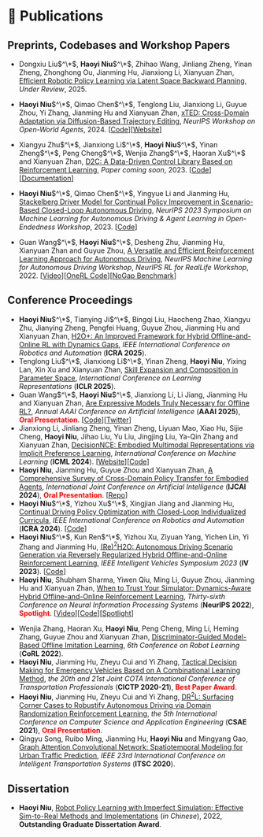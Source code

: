 
# 📝 Publications
## Preprints, Codebases and Workshop Papers
<!-- ## 🎙 Speech Synthesis


<div class='paper-box'><div class='paper-box-image'><div><div class="badge">NeurIPS 2019</div><img src='images/fs.png' alt="sym" width="100%"></div></div>
<div class='paper-box-text' markdown="1">

[FastSpeech: Fast, Robust and Controllable Text to Speech](https://papers.nips.cc/paper/8580-fastspeech-fast-robust-and-controllable-text-to-speech.pdf) \\
**Yi Ren**, Yangjun Ruan, Xu Tan, Tao Qin, Sheng Zhao, Zhou Zhao, Tie-Yan Liu

[**Project**](https://speechresearch.github.io/fastspeech/) <strong><span class='show_paper_citations' data='4FA6C0AAAAAJ:qjMakFHDy7sC'></span></strong>

- FastSpeech is the first fully parallel end-to-end speech synthesis model.
- **Academic Impact**: This work is included by many famous speech synthesis open-source projects, such as [ESPNet ![](https://img.shields.io/github/stars/espnet/espnet?style=social)](https://github.com/espnet/espnet). Our work are promoted by more than 20 media and forums, such as [机器之心](https://mp.weixin.qq.com/s/UkFadiUBy-Ymn-zhJ95JcQ)、[InfoQ](https://www.infoq.cn/article/tvy7hnin8bjvlm6g0myu).
- **Industry Impact**: FastSpeech has been deployed in [Microsoft Azure TTS service](https://techcommunity.microsoft.com/t5/azure-ai/neural-text-to-speech-extends-support-to-15-more-languages-with/ba-p/1505911) and supports 49 more languages with state-of-the-art AI quality. It was also shown as a text-to-speech system acceleration example in [NVIDIA GTC2020](https://resources.nvidia.com/events/GTC2020s21420).
</div>
</div> -->


<!-- <div class='paper-box'><div class='paper-box-image'><div><div class="badge">ICLR 2021</div><img src='images/fs2.png' alt="sym" width="100%"></div></div>
<div class='paper-box-text' markdown="1">

[FastSpeech 2: Fast and High-Quality End-to-End Text to Speech](https://arxiv.org/abs/2006.04558) \\
**Yi Ren**, Chenxu Hu, Xu Tan, Tao Qin, Sheng Zhao, Zhou Zhao, Tie-Yan Liu

[**Project**](https://speechresearch.github.io/fastspeech2/) <strong><span class='show_paper_citations' data='4FA6C0AAAAAJ:LkGwnXOMwfcC'></span></strong>
  - This work is included by many famous speech synthesis open-source projects, such as [PaddlePaddle/Parakeet ![](https://img.shields.io/github/stars/PaddlePaddle/PaddleSpeech?style=social)](https://github.com/PaddlePaddle/PaddleSpeech), [ESPNet ![](https://img.shields.io/github/stars/espnet/espnet?style=social)](https://github.com/espnet/espnet) and [fairseq ![](https://img.shields.io/github/stars/pytorch/fairseq?style=social)](https://github.com/pytorch/fairseq).
</div>
</div> -->



<!-- <div class='paper-box'><div class='paper-box-image'><div><div class="badge">NeurIPS 2021</div><img src='images/portaspeech.png' alt="sym" width="100%"></div></div>
<div class='paper-box-text' markdown="1">

[PortaSpeech: Portable and High-Quality Generative Text-to-Speech](https://arxiv.org/abs/2109.15166) \\
**Yi Ren**, Jinglin Liu, Zhou Zhao

[**Project**](https://portaspeech.github.io/) \| [![](https://img.shields.io/github/stars/NATSpeech/NATSpeech?style=social&label=Code+Stars)](https://github.com/NATSpeech/NATSpeech) \| [![Hugging Face](https://img.shields.io/badge/%F0%9F%A4%97%20Hugging%20Face-blue?label=Demo)](https://huggingface.co/spaces/NATSpeech/PortaSpeech)
</div>
</div> -->


<!-- <div class='paper-box'><div class='paper-box-image'><div><div class="badge">AAAI 2022</div><img src='images/diffsinger.png' alt="sym" width="100%"></div></div>
<div class='paper-box-text' markdown="1">

[DiffSinger: Singing Voice Synthesis via Shallow Diffusion Mechanism](https://arxiv.org/abs/2105.02446) \\
Jinglin Liu, Chengxi Li, **Yi Ren**, Feiyang Chen, Zhou Zhao

[**Project**](https://diffsinger.github.io/) \| [![](https://img.shields.io/github/stars/NATSpeech/NATSpeech?style=social&label=DiffSpeech Stars)](https://github.com/NATSpeech/NATSpeech) \| [![](https://img.shields.io/github/stars/MoonInTheRiver/DiffSinger?style=social&label=DiffSinger Stars)](https://github.com/MoonInTheRiver/DiffSinger) \| [![Hugging Face](https://img.shields.io/badge/%F0%9F%A4%97%20Hugging%20Face-blue?label=Demo)](https://huggingface.co/spaces/NATSpeech/DiffSpeech)
</div>
</div> -->
- Dongxiu Liu$^\*$, **Haoyi Niu**$^\*$, Zhihao Wang, Jinliang Zheng, Yinan Zheng, Zhonghong Ou, Jianming Hu, Jianxiong Li, Xianyuan Zhan, [Efficient Robotic Policy Learning via Latent Space Backward Planning](), *Under Review*, 2025.

- **Haoyi Niu**$^\*$, Qimao Chen$^\*$, Tenglong Liu, Jianxiong Li, Guyue Zhou, Yi Zhang, Jianming Hu and Xianyuan Zhan, [xTED: Cross-Domain Adaptation via Diffusion-Based Trajectory Editing](https://arxiv.org/abs/2409.08687), *NeurIPS Workshop on Open-World Agents*, 2024. [[Code](https://github.com/t6-thu/xTED)][[Website](https://t6-thu.github.io/xTED/)]

- Xiangyu Zhu$^\*$, Jianxiong Li$^\*$, **Haoyi Niu**$^\*$, Yinan Zheng$^\*$, Peng Cheng$^\*$, Wenjia Zhang$^\*$, Haoran Xu$^\*$ and Xianyuan Zhan, [D2C: A Data-Driven Control Library Based on Reinforcement Learning](https://github.com/AIR-DI/D2C), *Paper coming soon*, 2023. [[Code](https://github.com/AIR-DI/D2C)][[Documentation](https://air-d2c.readthedocs.io/)]

- **Haoyi Niu**$^\*$, Qimao Chen$^\*$, Yingyue Li and Jianming Hu, [Stackelberg Driver Model for Continual Policy Improvement in Scenario-Based Closed-Loop Autonomous Driving](https://arxiv.org/abs/2309.14235), *NeurIPS 2023 Symposium on Machine Learning for Autonomous Driving & Agent Learning in Open-Endedness Workshop*, 2023. [[Code](https://github.com/BlueCat-de/SDM)]

- Guan Wang$^\*$, **Haoyi Niu**$^\*$, Desheng Zhu, Jianming Hu, Xianyuan Zhan and Guyue Zhou, [A Versatile and Efficient Reinforcement Learning Approach for Autonomous Driving](https://arxiv.org/abs/2110.11573), *NeurIPS Machine Learning for Autonomous Driving Workshop*, *NeurIPS RL for RealLife Workshop*, 2022. [[Video](https://www.youtube.com/watch?v=ku8WHoKLwYM)][[OneRL Code](https://github.com/imoneoi/onerl)][[NoGap Benchmark](https://github.com/imoneoi/carla_env)]

## Conference Proceedings
- **Haoyi Niu**$^\*$, Tianying Ji$^\*$, Bingqi Liu, Haocheng Zhao, Xiangyu Zhu, Jianying Zheng, Pengfei Huang, Guyue Zhou, Jianming Hu and Xianyuan Zhan, [H2O+: An Improved Framework for Hybrid Offline-and-Online RL with Dynamics Gaps](https://arxiv.org/abs/2309.12716), *IEEE International Conference on Robotics and Automation* (**ICRA 2025**).
- Tenglong Liu$^\*$, Jianxiong Li$^\*$, Yinan Zheng, **Haoyi Niu**, Yixing Lan, Xin Xu and Xianyuan Zhan, [Skill Expansion and Composition in Parameter Space](), *International Conference on Learning Representations* (**ICLR 2025**).
- Guan Wang$^\*$, **Haoyi Niu**$^\*$, Jianxiong Li, Li Jiang, Jianming Hu and Xianyuan Zhan, [Are Expressive Models Truly Necessary for Offline RL?](https://arxiv.org/abs/2412.11253), *Annual AAAI Conference on Artificial Intelligence* (**AAAI 2025**), <span style="color:red">**Oral Presentation**</span>. [[Code](https://github.com/imoneoi/RSP_JAX)][[Twitter](https://x.com/t641769919/status/1866405268755550277)]
- Jianxiong Li, Jinliang Zheng, Yinan Zheng, Liyuan Mao, Xiao Hu, Sijie Cheng, **Haoyi Niu**, Jihao Liu, Yu Liu, Jingjing Liu, Ya-Qin Zhang and Xianyuan Zhan, [DecisionNCE: Embodied Multimodal Representations via Implicit Preference Learning](https://arxiv.org/abs/2402.18137), *International Conference on Machine Learning* (**ICML 2024**). [[Website](https://2toinf.github.io/DecisionNCE/)][[Code](https://github.com/2toinf/DecisionNCE)]
- **Haoyi Niu**, Jianming Hu, Guyue Zhou and Xianyuan Zhan, [A Comprehensive Survey of Cross-Domain Policy Transfer for Embodied Agents](https://arxiv.org/abs/2402.04580), *International Joint Conference
on Artificial  Intelligence* (**IJCAI 2024**), <span style="color:red">**Oral Presentation**</span>. [[Repo](https://github.com/t6-thu/awesome-cross-domain-policy-transfer-for-embodied-agents)]
- **Haoyi Niu**$^\*$, Yizhou Xu$^\*$, Xingjian Jiang and Jianming Hu, [Continual Driving Policy Optimization with Closed-Loop Individualized Curricula](https://arxiv.org/abs/2309.14209), *IEEE International Conference on Robotics and Automation* (**ICRA 2024**). [[Code](https://github.com/YizhouXu-THU/CLIC)]
- **Haoyi Niu**$^\*$, Kun Ren$^\*$, Yizhou Xu, Ziyuan Yang, Yichen Lin, Yi Zhang and Jianming Hu, [(Re)$^2$H2O: Autonomous Driving Scenario Generation via Reversely Regularized Hybrid Offline-and-Online Reinforcement Learning](https://arxiv.org/abs/2302.13726), *IEEE Intelligent Vehicles Symposium 2023* (**IV 2023**). [[Code](https://github.com/Kun-k/Re_2_H2O)]
- **Haoyi Niu**, Shubham Sharma, Yiwen Qiu, Ming Li, Guyue Zhou, Jianming Hu and Xianyuan Zhan, [When to Trust Your Simulator: Dynamics-Aware Hybrid Offline-and-Online Reinforcement Learning](https://arxiv.org/abs/2206.13464), *Thirty-sixth Conference on Neural Information Processing Systems* (**NeurIPS 2022**), <span style="color:red">**Spotlight**</span>. [[Video](https://www.youtube.com/watch?v=WRyEB6WEGc4)][[Code](https://github.com/t6-thu/H2O)][[Spotlight](https://nips.cc/virtual/2022/spotlight/65123)]
<!-- [[OpenReview](https://openreview.net/forum?id=zXE8iFOZKw)] -->
<!-- [<a href="../niu2022when.bib">Cite</a>] -->
- Wenjia Zhang, Haoran Xu, **Haoyi Niu**, Peng Cheng, Ming Li, Heming Zhang, Guyue Zhou and Xianyuan Zhan, [Discriminator-Guided Model-Based Offline Imitation Learning](https://openreview.net/forum?id=RzhhFh4rkWu), *6th Conference on Robot Learning* (**CoRL 2022**).
- **Haoyi Niu**, Jianming Hu, Zheyu Cui and Yi Zhang, [Tactical Decision Making for Emergency Vehicles Based on A Combinational Learning Method](https://ascelibrary.org/doi/abs/10.1061/9780784483565.246), *the 20th and 21st Joint COTA International Conference of Transportation Professionals* (**CICTP 2020-21**), <span style="color:red">**Best Paper Award**</span>.
- **Haoyi Niu**, Jianming Hu, Zheyu Cui and Yi Zhang, [DR$^2$L: Surfacing Corner Cases to Robustify Autonomous Driving via Domain Randomization Reinforcement Learning](https://dl.acm.org/doi/abs/10.1145/3487075.3487177), *the 5th International Conference on Computer Science and Application Engineering* (**CSAE 2021**), <span style="color:red">**Oral Presentation**</span>.
- Qingyu Song, Ruibo Ming, Jianming Hu, **Haoyi Niu** and Mingyang Gao, [Graph Attention Convolutional Network: Spatiotemporal Modeling for Urban Traffic Prediction](https://ascelibrary.org/doi/abs/10.1061/9780784483565.246), *IEEE 23rd International Conference on Intelligent Transportation Systems* (**ITSC 2020**).

<!-- - [Dict-TTS: Learning to Pronounce with Prior Dictionary Knowledge for Text-to-Speech](), Ziyue Jiang, Zhe Su, Zhou Zhao, Qian Yang, **Yi Ren**, Jinglin Liu, Zhenhui Ye, **NeurIPS 2022**
- [GenerSpeech: Towards Style Transfer for Generalizable Out-Of-Domain Text-to-Speech](), Rongjie Huang, **Yi Ren**, Jinglin Liu, Chenye Cui, Zhou Zhao, **CoRL 2022**
- [M4Singer: a Multi-Style, Multi-Singer and Musical Score Provided Mandarin Singing Corpus](), Lichao Zhang, Ruiqi Li, Shoutong Wang, Liqun Deng, Jinglin Liu, **Yi Ren**, Jinzheng He, Rongjie Huang, Jieming Zhu, Xiao Chen, Zhou Zhao, **NeurIPS 2022**, Datasets and Benchmarks Track
- [ProDiff: Progressive Fast Diffusion Model for High-Quality Text-to-Speech](), Rongjie Huang, Zhou Zhao, Huadai Liu, Jinglin Liu, Chenye Cui, **Yi Ren**, **ACM-MM 2022**
- [SingGAN: Generative Adversarial Network For High-Fidelity Singing Voice Generation](https://arxiv.org/abs/2110.07468), Rongjie Huang, Chenye Cui, Chen Feiayng, **Yi Ren**, Jinglin Liu, Zhou Zhao, Baoxing Huai, Zhefeng Wang, **ACM-MM 2022**
- [SyntaSpeech: Syntax-Aware Generative Adversarial Text-to-Speech](), Zhenhui Ye, Zhou Zhao, **Yi Ren**, Fei Wu, **IJCAI 2022**
- [EditSinger: Zero-Shot Text-Based Singing Voice Editing System with Diverse Prosody Modeling](), Lichao Zhang, Zhou Zhao, **Yi Ren**, Liqun Deng, **IJCAI 2022** <span style="color:red">(Oral)</span>
- [FastDiff: A Fast Conditional Diffusion Model for High-Quality Speech Synthesis](), Rongjie Huang, Max W. Y. Lam, Jun Wang, Dan Su, Dong Yu, **Yi Ren**, Zhou Zhao, **IJCAI 2022** <span style="color:red">(Oral)</span>
- [Revisiting Over-Smoothness in Text to Speech](https://arxiv.org/abs/2202.13066), **Yi Ren**, Xu Tan, Tao Qin, Zhou Zhao, Tie-Yan Liu, **ACL 2022**
- [Learning the Beauty in Songs: Neural Singing Voice Beautifier](https://arxiv.org/abs/2202.13277), Jinglin Liu, Chengxi Li, **Yi Ren**, Zhiying Zhu, Zhou Zhao, **ACL 2022** \| [![](https://img.shields.io/github/stars/MoonInTheRiver/NeuralSVB?style=social&label=Code+Stars)](https://github.com/MoonInTheRiver/NeuralSVB)
- [ProsoSpeech: Enhancing Prosody With Quantized Vector Pre-training in Text-to-Speech](https://prosospeech.github.io/), **Yi Ren**, Ming Lei, Zhiying Huang,  Shiliang Zhang, Qian Chen, Zhijie Yan, Zhou Zhao, **ICASSP 2022**
- [EMOVIE: A Mandarin Emotion Speech Dataset with a Simple Emotional Text-to-Speech Model](https://arxiv.org/abs/2106.09317), Chenye Cui, **Yi Ren**, Jinglin Liu, Feiyang Chen, Rongjie Huang, Ming Lei and Zhou Zhao, **INTERSPEECH 2021**
- [WSRGlow: A Glow-based Waveform Generative Model for Audio Super-Resolution](https://arxiv.org/abs/2106.08507), Kexun Zhang, **Yi Ren**, Changliang Xu and Zhou Zhao, **INTERSPEECH 2021** <span style="color:red">(best student paper award candidate)</span>
- [Denoising Text to Speech with Frame-Level Noise Modeling](https://arxiv.org/abs/2012.09547), Chen Zhang, **Yi Ren**, Xu Tan, Jinglin Liu, Kejun Zhang, Tao Qin, Sheng Zhao, Tie-Yan Liu, **ICASSP 2021** \| [**Project**](https://speechresearch.github.io/denoispeech/)
- [Multi-Singer: Fast Multi-Singer Singing Voice Vocoder With A Large-Scale Corpus](https://arxiv.org/pdf/2112.10358), Rongjie Huang, Feiyang Chen, **Yi Ren**, Jinglin Liu, Chenye Cui, Zhou Zhao, **ACM-MM 2021** <span style="color:red">(Oral)</span>
- [FedSpeech: Federated Text-to-Speech with Continual Learning](https://www.ijcai.org/proceedings/2021/527), Ziyue Jiang, **Yi Ren**, Ming Lei and Zhou Zhao, **IJCAI 2021**
- [DeepSinger: Singing Voice Synthesis with Data Mined From the Web](https://dl.acm.org/doi/abs/10.1145/3394486.3403249), **Yi Ren**, Xu Tan, Tao Qin, Jian Luan, Zhou Zhao, Tie-Yan Liu, **KDD 2020** \| [**Project**](https://speechresearch.github.io/deepsinger/)
- [LRSpeech: Extremely Low-Resource Speech Synthesis and Recognition](https://dl.acm.org/doi/abs/10.1145/3394486.3403331), Jin Xu, Xu Tan, **Yi Ren**, Tao Qin, Jian Li, Sheng Zhao, Tie-Yan Liu, **KDD 2020** \| [**Project**](https://speechresearch.github.io/lrspeech/)
- [MultiSpeech: Multi-Speaker Text to Speech with Transformer](https://www.isca-speech.org/archive/Interspeech_2020/pdfs/3139.pdf), Mingjian Chen, Xu Tan, **Yi Ren**, Jin Xu, Hao Sun, Sheng Zhao, Tao Qin, **INTERSPEECH 2020** \| [**Project**](https://speechresearch.github.io/multispeech/)
- [Almost Unsupervised Text to Speech and Automatic Speech Recognition](https://pdfs.semanticscholar.org/9075/a3e6271e5ef4953491488d1776527e632408.pdf), **Yi Ren**, Xu Tan, Tao Qin, Sheng Zhao, Zhou Zhao, Tie-Yan Liu, **ICML 2019** <span style="color:red">(Oral)</span> \| [**Project**](https://speechresearch.github.io/unsuper/)  -->

<!-- ## 👄 Lip Generation/Understanding
- [Parallel and High-Fidelity Text-to-Lip Generation](https://arxiv.org/abs/2107.06831), Jinglin Liu, Zhiying Zhu, **Yi Ren**, Wencan Huang, Baoxing Huai, Nicholas Yuan, Zhou Zhao, **AAAI 2022** \| [![](https://img.shields.io/github/stars/Dianezzy/ParaLip?style=social&label=ParaLip Stars)](https://github.com/Dianezzy/ParaLip)
- Flow-based Unconstrained Lip to Speech Generation, Jinzheng He, Zhou Zhao, **Yi Ren**, Jinglin Liu, Baoxing Huai, Nicholas Yuan, **AAAI 2022**
- [FastLR: Non-Autoregressive Lipreading Model with Integrate-and-Fire](https://dl.acm.org/doi/10.1145/3394171.3413740), Jinglin Liu, **Yi Ren**, Zhou Zhao, Chen Zhang, Baoxing Huai, Jing Yuan, **ACM-MM 2020**

## 📚 Machine Translation 
- [UWSpeech: Speech to Speech Translation for Unwritten Languages](https://arxiv.org/abs/2006.07926), Chen Zhang, Xu Tan, **Yi Ren**, Tao Qin, Kejun Zhang, Tie-Yan Liu, **AAAI 2021** \| [**Project**](https://speechresearch.github.io/uwspeech/)
- [Task-Level Curriculum Learning for Non-Autoregressive Neural Machine Translation](https://www.ijcai.org/Proceedings/2020/0534.pdf), Jinglin Liu, **Yi Ren**, Xu Tan, Chen Zhang, Tao Qin, Zhou Zhao and Tie-Yan Liu, **IJCAI 2020**
- [SimulSpeech: End-to-End Simultaneous Speech to Text Translation](https://www.aclweb.org/anthology/2020.acl-main.350), **Yi Ren**, Jinglin Liu, Xu Tan, Chen Zhang, Qin Tao, Zhou Zhao, Tie-Yan Liu, **ACL 2020**
- [A Study of Non-autoregressive Model for Sequence Generation](https://arxiv.org/abs/2004.10454), **Yi Ren**, Jinglin Liu, Xu Tan, Zhou Zhao, Sheng Zhao, Tie-Yan Liu, **ACL 2020**
- [Multilingual Neural Machine Translation with Knowledge Distillation](https://openreview.net/forum?id=S1gUsoR9YX), Xu Tan, **Yi Ren**, Di He, Tao Qin, Zhou Zhao, Tie-Yan Liu, **ICLR 2019**


## 🎼 Music Generation 
- [SongMASS: Automatic Song Writing with Pre-training and Alignment Constraint](https://arxiv.org/abs/2012.05168), Zhonghao Sheng, Kaitao Song, Xu Tan, **Yi Ren**, Wei Ye, Shikun Zhang, Tao Qin, **AAAI 2021**
- [PopMAG: Pop Music Accompaniment Generation](https://dl.acm.org/doi/10.1145/3394171.3413721), **Yi Ren**, Jinzheng He, Xu Tan, Tao Qin, Zhou Zhao, Tie-Yan Liu, **ACM-MM 2020** <span style="color:red">(Oral)</span> \| [**Project**](https://speechresearch.github.io/popmag/)

## 🧑‍🎨 Generative Model
- [Pseudo Numerical Methods for Diffusion Models on Manifolds](https://openreview.net/forum?id=PlKWVd2yBkY), Luping Liu, **Yi Ren**, Zhijie Lin, Zhou Zhao, **ICLR 2022** \| [![](https://img.shields.io/github/stars/luping-liu/PNDM?style=social&label=Code+Stars)](https://github.com/luping-liu/PNDM) \| [![PWC](https://img.shields.io/endpoint.svg?url=https://paperswithcode.com/badge/pseudo-numerical-methods-for-diffusion-models-1/image-generation-on-celeba-64x64)](https://paperswithcode.com/sota/image-generation-on-celeba-64x64?p=pseudo-numerical-methods-for-diffusion-models-1) -->

<!-- ## Others
- [Video-Guided Curriculum Learning for Spoken Video Grounding](), Yan Xia, Zhou Zhao, Shangwei Ye, Yang Zhao, Haoyuan Li, **Yi Ren**, **ACM-MM 2022** -->

## Dissertation
- **Haoyi Niu**, [Robot Policy Learning with Imperfect Simulation: Effective Sim-to-Real Methods and Implementations]() (*in Chinese*), 2022, **Outstanding Graduate Dissertation Award**.